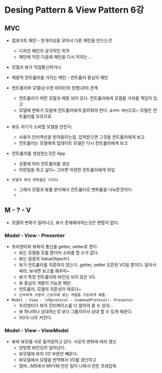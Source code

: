 # Desing Pattern & View Pattern 6강 

## MVC
- 컴포지트 패턴 - 한개이상을 모아서 다른 패턴을 만드는것
  - 디자인 패턴의 궁극적인 목적
  - 패턴에 익힌 다음에 패턴을 다시 익히는...
- 모델과 뷰가 직접통신하거나
- 제왕적 컨트롤러를 가지는 패턴 - 컨트롤러 중심의 패턴
- 컨트롤러와 모델(순수한 데이터의 원형)과의 관계
  - 컨트롤러가 어떤 모델과 매핑 되어 있다. 컨트롤러에게 모델을 가져올 책임이 있고
  - 모델에 변화가 있을때 컨트롤러에게 알려줘야 한다. `옵저버 패턴`으로~ 모델은 컨트롤러를 모르므로
- 뷰도 자기가 소비할 모델을 만든다.
  - 사용자 인터랙션을 받아들이는일, 입력받으면 그것을 컨트롤러에게 보고
  - 컨트롤러는 모델에게 업데이트 모델은 다시 컨트롤러에게 보고
- 컨트롤러를 생성한는것은 App
  - 상황에 따라 컨트롤러를 생성
  - 어떤일을 하고 싶다~ 그러면 마땅한 컨트롤러에게 위임

- `모델과 뷰의 변화율은 다르다`
  - 그래서 모델과 뷰를 분리해서 컨트롤러로 변화율을 나눠준것이다.
  - 

## M - ? - V
- 모델의 변화가 일어나고, 뷰가 존재해야하는것은 변함이 없다.

### Model - View - Presenter
- 프리젠터와 뷰와의 통신을 getter, setter로 한다.
  - 뷰는 모델을 모를 뿐더러 소비를 할 수가 없다.
  - 뷰는 일종의 ValueObject다. 
  - 뷰가 컨트롤러를 의존하지 않는다. getter, setter 오픈된 VO일 뿐이다. 알아서 써라, 보내면 보고를 해주마~
  - 뷰가 특정 컨트롤러와 바인딩 되지 않은 VO.
  - 뷰 중심의 개발이 가능한 패턴.
  - 컨트롤러, 모델의 의존성이 제로다~
  - `신속하게 사용자 스토리에 맞는 개발을 가능하게 해줌.`
- `Model - View - (VOprotocol - CommnadProtocol)- Presenter`
  - 프리젠터가 뷰의 인터페이스를 다 알아야 쓸 수 있네...
  - 뷰 하나하나 상대하는것 보다 그룹지어서 상대 할 수 있게 해준다.
  - VO가 너무 커진다.

### Model - View - ViewModel
- 뷰와 뷰모델 서로 옵저빙하고 있다. 서로의 변화에 따라 갱신
  - 양방향 바인딩이 일어난다.
  - 뷰모델에 뷰의 VO 부분만 빼온다. 
  - 뷰모델에서 모델을 번역해서 VO를 갱신하고
  - 엠버...MS에서 MVVM 만든 팀이 나와서 만든 프레임웍



